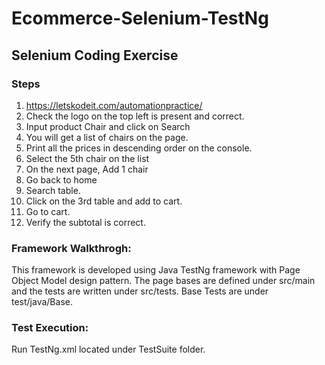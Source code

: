 # Ecommerce-Selenium-TestNg
## Selenium Coding Exercise
### Steps
1. https://letskodeit.com/automationpractice/
2. Check the logo on the top left is present and correct.
3. Input product Chair and click on Search
4. You will get a list of chairs on the page.
5. Print all the prices in descending order on the console.
6. Select the 5th chair on the list
7. On the next page, Add 1 chair
8. Go back to home
9. Search table.
10.	Click on the 3rd table and add to cart.
11.	Go to cart.
12.	Verify the subtotal is correct.

### Framework Walkthrogh:
This framework is developed using Java TestNg framework with Page Object Model design pattern. The page bases are defined under src/main and the tests are written under src/tests. Base Tests are under test/java/Base.

### Test Execution:
Run TestNg.xml located under TestSuite folder.
